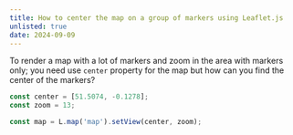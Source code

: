```yaml
---
title: How to center the map on a group of markers using Leaflet.js
unlisted: true
date: 2024-09-09
---
```


To render a map with a lot of markers and zoom in the area with markers only;
you need use `center` property for the map but how can you find the center of
the markers?




```javascript
const center = [51.5074, -0.1278];
const zoom = 13;

const map = L.map('map').setView(center, zoom);
```
